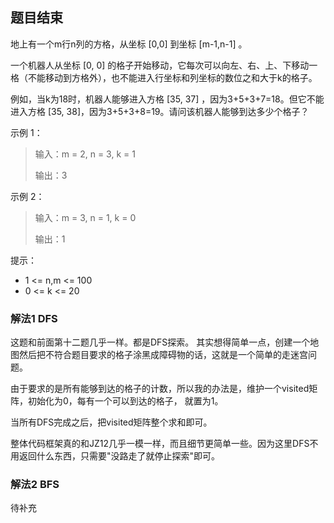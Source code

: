 ## 题目结束
地上有一个m行n列的方格，从坐标 [0,0] 到坐标 [m-1,n-1] 。

一个机器人从坐标 [0, 0] 的格子开始移动，它每次可以向左、右、上、下移动一格（不能移动到方格外），也不能进入行坐标和列坐标的数位之和大于k的格子。

例如，当k为18时，机器人能够进入方格 [35, 37] ，因为3+5+3+7=18。但它不能进入方格 [35, 38]，因为3+5+3+8=19。请问该机器人能够到达多少个格子？

示例 1：
>输入：m = 2, n = 3, k = 1
>
>输出：3

示例 2：
>输入：m = 3, n = 1, k = 0
>
>输出：1

提示：

- 1 <= n,m <= 100
- 0 <= k <= 20

### 解法1 DFS
这题和前面第十二题几乎一样。都是DFS探索。
其实想得简单一点，创建一个地图然后把不符合题目要求的格子涂黑成障碍物的话，这就是一个简单的走迷宫问题。

由于要求的是所有能够到达的格子的计数，所以我的办法是，维护一个visited矩阵，初始化为0，每有一个可以到达的格子，
就置为1。

当所有DFS完成之后，把visited矩阵整个求和即可。

整体代码框架真的和JZ12几乎一模一样，而且细节更简单一些。因为这里DFS不用返回什么东西，只需要"没路走了就停止探索"即可。

### 解法2 BFS
待补充